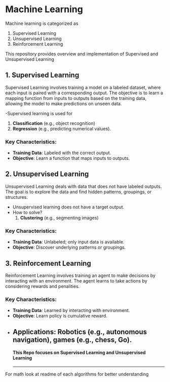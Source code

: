 # Machine Learning 

Machine learning is categorized as
 1. Supervised Learning
 2. Unsupervised Learning
 3. Reinforcement Learning 

This repository provides overview and implementation of Supervised and Unsupervised Learning

## 1. Supervised Learning

Supervised Learning involves training a model on a labeled dataset, where each input is paired with a corresponding output. The objective is to learn a mapping function from inputs to outputs based on the training data, allowing the model to make predictions on unseen data. 

-Supervised learning is used for
  1. **Classification** (e.g., object recognition)
  2. **Regression** (e.g., predicting numerical values).

### Key Characteristics:
- **Training Data**: Labeled with the correct output.
- **Objective**: Learn a function that maps inputs to outputs.


## 2. Unsupervised Learning

Unsupervised Learning deals with data that does not have labeled outputs. The goal is to explore the data and find hidden patterns, groupings, or structures. 

- Unsupervised learning does not have a target output.
- How to solve?
  1. **Clustering** (e.g., segmenting images)
  

### Key Characteristics:
- **Training Data**: Unlabeled; only input data is available.
- **Objective**: Discover underlying patterns or groupings.


## 3. Reinforcement Learning

Reinforcement Learning involves training an agent to make decisions by interacting with an environment. The agent learns to take actions by considering rewards and penalities.

### Key Characteristics:
- **Training Data**: Learned by interacting with environment.
- **Objective**: Learn policy is cumulative reward.
- **Applications**: Robotics (e.g., autonomous navigation), games (e.g., chess, Go).
  ------
  #### This Repo focuses on **Supervised Learning** and **Unsupervised Learning**
  ------
For math look at readme of each algorithms for better understanding
